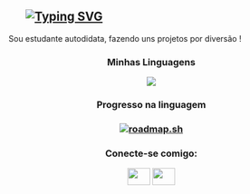 
<h2><a href="https://git.io/typing-svg" style="margin-left:30px; margin-top:9px;"><img src="https://readme-typing-svg.demolab.com?font=roboto&duration=5800&pause=1000&color=F7F7F7&vCenter=true&multiline=true&repeat=false&random=false&width=435&height=61&lines=Ol%C3%A1%2C+Me+chamo+FJ+;Seja+Bem-vindo+ao+meu+perfil!" alt="Typing SVG" /></a></h2>

Sou estudante autodidata, fazendo uns projetos por diversão !

<h3 align='center'>Minhas Linguagens</h3>

<p align="center">
  <a href="https://skillicons.dev">
    <img src="https://skillicons.dev/icons?i=js,html,css,py" />
  </a>
</p>

<h3 align="center">Progresso na linguagem<h3>
<h3 align='center'>
    <a href="https://roadmap.sh"><img src="https://roadmap.sh/card/tall/66562e20b998f3b3c7aaad42?variant=dark&roadmaps=javascript" alt="roadmap.sh"/></a>
<h3>

<h3 align="center">Conecte-se comigo:</h3>
<p align="center">
<a href="https://www.instagram.com/marcosspnew/" target="blank"><img align="center" src="https://cdn.jsdelivr.net/npm/simple-icons@3.0.1/icons/instagram.svg" alt="" height="30" width="40" /></a>
<a href="https://www.youtube.com/channel/UC8XaZ9HvPmtiCYw_BXZujjg" target="blank"><img align="center" src="https://cdn.jsdelivr.net/npm/simple-icons@3.0.1/icons/youtube.svg" alt="" height="30" width="40" /></a>
</p>
